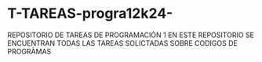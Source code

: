 # T-TAREAS-progra12k24-
REPOSITORIO DE TAREAS DE PROGRAMACIÒN 1  EN ESTE REPOSITORIO SE ENCUENTRAN TODAS LAS TAREAS SOLICTADAS SOBRE CODIGOS DE PROGRÀMAS
